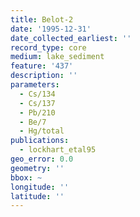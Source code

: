 ```yaml
---
title: Belot-2
date: '1995-12-31'
date_collected_earliest: ''
record_type: core
medium: lake_sediment
feature: '437'
description: ''
parameters:
  - Cs/134
  - Cs/137
  - Pb/210
  - Be/7
  - Hg/total
publications:
  - lockhart_etal95
geo_error: 0.0
geometry: ''
bbox: ~
longitude: ''
latitude: ''
---
```

